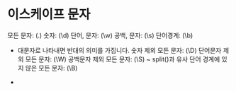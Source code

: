 # 이스케이프 문자

모든 문자: (.)
숫자: (\d)
단어, 문자: (\w)
공백, 문자: (\s)
단어경계: (\b)

-   대문자로 나타내면 반대의 의미를 가집니다.
    숫자 제외 모든 문자: (\D)
    단어문자 제외 모든 문자: (\W)
    공백문자 제외 모든 문자: (\S)
    ~ split()과 유사
    단어 경계에 있지 않은 모든 문자: (\B)

-
